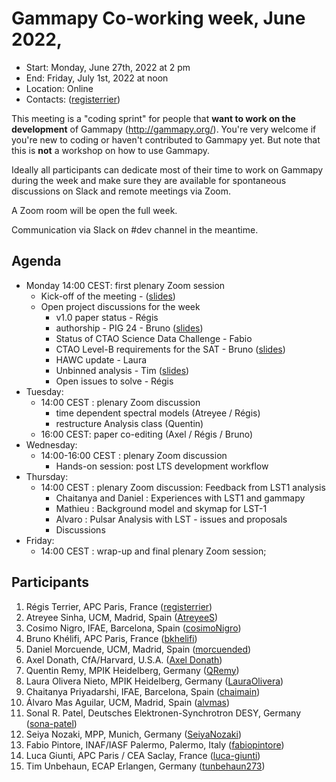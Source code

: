 # Gammapy Co-working week, June 2022,

* Start: Monday, June 27th, 2022 at 2 pm
* End: Friday, July 1st, 2022 at noon
* Location: Online
* Contacts: ([registerrier](https://github.com/registerrier))

This meeting is a "coding sprint" for people that **want to work on the development** of Gammapy
(http://gammapy.org/). You're very welcome if you're new to coding or haven't contributed to
Gammapy yet. But note that this is **not** a workshop on how to use Gammapy.

Ideally all participants can dedicate most of their time to work on Gammapy during the week and make sure they are available for spontaneous discussions on Slack and remote meetings via Zoom.

A Zoom room will be open the full week. 

Communication via Slack on #dev channel in the meantime.



## Agenda
- Monday 14:00 CEST: first plenary Zoom session
  - Kick-off of the meeting - ([slides](slides/coding%20sprint%20intro.pdf))
  - Open project discussions for the week
    - v1.0 paper status - Régis
    - authorship - PIG 24 - Bruno ([slides](slides/PIG24_CodingSprint_20220627.pdf))
    - Status of CTAO Science Data Challenge - Fabio
    - CTAO Level-B requirements for the SAT - Bruno ([slides](slides/Requirements_CodingSprint_20220627.pdf))
    - HAWC update - Laura
    - Unbinned analysis - Tim ([slides](slides/unbinned-analysis_CodingSprint_20220627.pdf))
    - Open issues to solve - Régis 
- Tuesday: 
  - 14:00 CEST : plenary Zoom discussion 
    - time dependent spectral models (Atreyee / Régis)
    - restructure Analysis class (Quentin)
  - 16:00 CEST: paper co-editing (Axel / Régis / Bruno)
- Wednesday:
  - 14:00-16:00 CEST : plenary Zoom discussion 
    - Hands-on session: post LTS development workflow 
- Thursday:
  - 14:00 CEST : plenary Zoom discussion: Feedback from LST1 analysis
    - Chaitanya and Daniel : Experiences with LST1 and gammapy
    - Mathieu : Background model and skymap for LST-1
    - Alvaro : Pulsar Analysis with LST - issues and proposals
    - Discussions
- Friday: 
  - 14:00 CEST : wrap-up and final plenary Zoom session;

## Participants

1. Régis Terrier, APC Paris, France ([registerrier](https://github.com/registerrier))
2. Atreyee Sinha, UCM, Madrid, Spain ([AtreyeeS](https://github.com/AtreyeeS))
3. Cosimo Nigro, IFAE, Barcelona, Spain ([cosimoNigro](https://github.com/cosimoNigro))
4. Bruno Khélifi, APC Paris, France ([bkhelifi](https://github.com/bkhelifi))
5. Daniel Morcuende, UCM, Madrid, Spain ([morcuended](https://github.com/morcuended))
6. Axel Donath, CfA/Harvard, U.S.A. ([Axel Donath](mailto:axel.donath@mpi-hd.mpg.de))
7. Quentin Remy, MPIK Heidelberg, Germany ([QRemy](https://github.com/QRemy))
8. Laura Olivera Nieto, MPIK Heidelberg, Germany ([LauraOlivera](https://github.com/LauraOlivera))
9. Chaitanya Priyadarshi, IFAE, Barcelona, Spain ([chaimain](https://github.com/chaimain))
10. Álvaro Mas Aguilar, UCM, Madrid, Spain ([alvmas](https://github.com/alvmas))
11. Sonal R. Patel, Deutsches Elektronen-Synchrotron DESY, Germany ([sona-patel](https://github.com/sona-patel)) 
12. Seiya Nozaki, MPP, Munich, Germany ([SeiyaNozaki](https://github.com/SeiyaNozaki))
13. Fabio Pintore, INAF/IASF Palermo, Palermo, Italy ([fabiopintore](https://github.com/fabiopintore))
14. Luca Giunti, APC Paris / CEA Saclay, France ([luca-giunti](https://github.com/luca-giunti))
15. Tim Unbehaun, ECAP Erlangen, Germany ([tunbehaun273](https://github.com/tunbehaun273))
